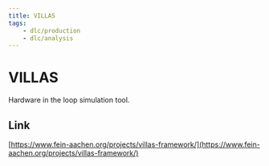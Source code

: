 ```yaml
---
title: VILLAS
tags:
    - dlc/production
    - dlc/analysis
---
```

# VILLAS
Hardware in the loop simulation tool.

## Link
[https://www.fein-aachen.org/projects/villas-framework/](https://www.fein-aachen.org/projects/villas-framework/)